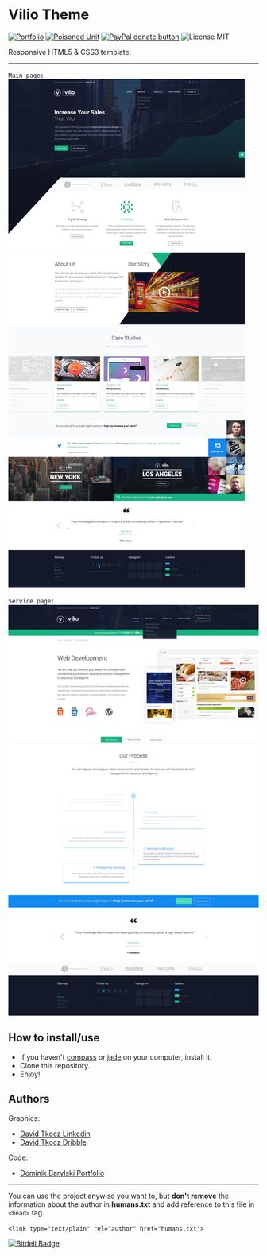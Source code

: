 # Vilio Theme

[![Portfolio](https://img.shields.io/badge/My-portfolio-FA143A.svg)](http://domons.net "Dominik Barylski Portfolio | Frontend Developer | Backend Developer")
[![Poisoned Unit](https://img.shields.io/badge/Poisoned-Unit-5a3a76.svg)](http://poisoned-unit.com "Poisoned Unit Websites")
[![PayPal donate button](https://img.shields.io/badge/PayPal-donate-green.svg)](https://www.paypal.com/cgi-bin/webscr?cmd=_s-xclick&hosted_button_id=ZUF8R2BZDG6L6 "Donate once-off to this project using PayPal")
![License MIT](https://img.shields.io/badge/license-MIT-blue.svg)

Responsive HTML5 & CSS3 template.

---

`Main page:`
![Vilio Theme](/psd/index.jpg)

`Service page:`
![Vilio Theme](/psd/Service.jpg)

## How to install/use
- If you haven't [compass](http://compass-style.org/) or [jade](http://jade-lang.com/) on your computer, install it.
- Clone this repository.
- Enjoy!

## Authors

Graphics:
- [David Tkocz Linkedin](https://www.linkedin.com/in/davidtkocz)
- [David Tkocz Dribble](https://dribbble.com/davidtkocz)

Code:
- [Dominik Barylski Portfolio](http://domons.net)


---
You can use the project anywise you want to, but **don't remove** the information about the author in **humans.txt** and add reference to this file in `<head>` tag.

`<link type="text/plain" rel="author" href="humans.txt">`


[![Bitdeli Badge](https://d2weczhvl823v0.cloudfront.net/domons/vilio-theme/trend.png)](https://bitdeli.com/free "Bitdeli Badge")

